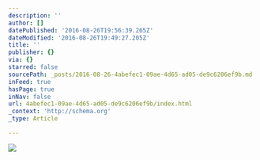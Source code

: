 ```yaml
---
description: ''
author: []
datePublished: '2016-08-26T19:56:39.265Z'
dateModified: '2016-08-26T19:49:27.205Z'
title: ''
publisher: {}
via: {}
starred: false
sourcePath: _posts/2016-08-26-4abefec1-09ae-4d65-ad05-de9c6206ef9b.md
inFeed: true
hasPage: true
inNav: false
url: 4abefec1-09ae-4d65-ad05-de9c6206ef9b/index.html
_context: 'http://schema.org'
_type: Article

---
```

![](https://the-grid-user-content.s3-us-west-2.amazonaws.com/908543a1-e53a-4783-ad3c-52fcf3398f14.png)